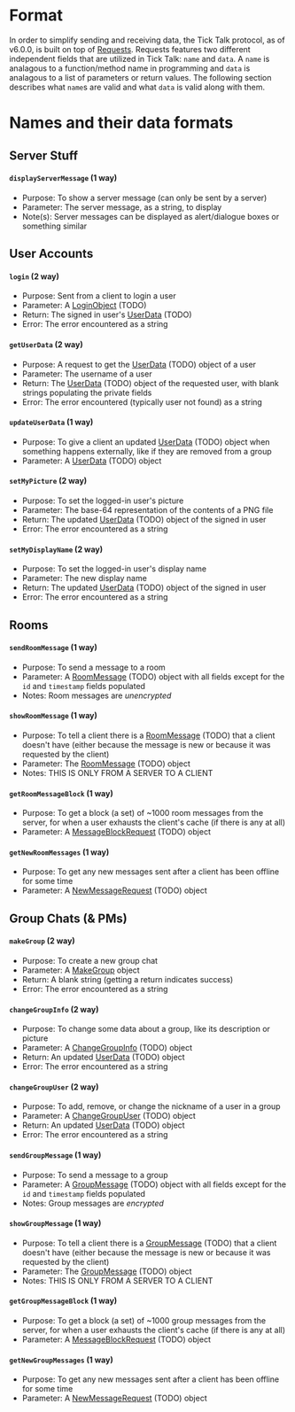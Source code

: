 # Format
In order to simplify sending and receiving data, the Tick Talk protocol, as of v6.0.0, is built on top of [Requests](https://github.com/GregoryConrad/Requests).
Requests features two different independent fields that are utilized in Tick Talk: `name` and `data`.
A `name` is analagous to a function/method name in programming and `data` is analagous to a list of parameters or return values. The following section describes what `name`s are valid and what `data` is valid along with them.

# Names and their data formats
## Server Stuff
#### `displayServerMessage` (1 way)
* Purpose: To show a server message (can only be sent by a server)
* Parameter: The server message, as a string, to display
* Note(s): Server messages can be displayed as alert/dialogue boxes or something similar

## User Accounts
#### `login` (2 way)
* Purpose: Sent from a client to login a user
* Parameter: A [LoginObject]() (TODO)
* Return: The signed in user's [UserData]() (TODO)
* Error: The error encountered as a string

#### `getUserData` (2 way)
* Purpose: A request to get the [UserData]() (TODO) object of a user
* Parameter: The username of a user
* Return: The [UserData]() (TODO) object of the requested user, with blank strings populating the private fields
* Error: The error encountered (typically user not found) as a string

#### `updateUserData` (1 way)
* Purpose: To give a client an updated [UserData]() (TODO) object when something happens externally, like if they are removed from a group
* Parameter: A [UserData]() (TODO) object

#### `setMyPicture` (2 way)
* Purpose: To set the logged-in user's picture
* Parameter: The base-64 representation of the contents of a PNG file
* Return: The updated [UserData]() (TODO) object of the signed in user
* Error: The error encountered as a string

#### `setMyDisplayName` (2 way)
* Purpose: To set the logged-in user's display name
* Parameter: The new display name
* Return: The updated [UserData]() (TODO) object of the signed in user
* Error: The error encountered as a string

## Rooms
#### `sendRoomMessage` (1 way)
* Purpose: To send a message to a room
* Parameter: A [RoomMessage]() (TODO) object with all fields except for the `id` and `timestamp` fields populated
* Notes: Room messages are *unencrypted*

#### `showRoomMessage` (1 way)
* Purpose: To tell a client there is a [RoomMessage]() (TODO) that a client doesn't have (either because the message is new or because it was requested by the client)
* Parameter: The [RoomMessage]() (TODO) object
* Notes: THIS IS ONLY FROM A SERVER TO A CLIENT

#### `getRoomMessageBlock` (1 way)
* Purpose: To get a block (a set) of ~1000 room messages from the server, for when a user exhausts the client's cache (if there is any at all)
* Parameter: A [MessageBlockRequest]() (TODO) object

#### `getNewRoomMessages` (1 way)
* Purpose: To get any new messages sent after a client has been offline for some time
* Parameter: A [NewMessageRequest]() (TODO) object

## Group Chats (& PMs)
#### `makeGroup` (2 way)
* Purpose: To create a new group chat
* Parameter: A [MakeGroup]() object
* Return: A blank string (getting a return indicates success)
* Error: The error encountered as a string

#### `changeGroupInfo` (2 way)
* Purpose: To change some data about a group, like its description or picture
* Parameter: A [ChangeGroupInfo]() (TODO) object
* Return: An updated [UserData]() (TODO) object
* Error: The error encountered as a string

#### `changeGroupUser` (2 way)
* Purpose: To add, remove, or change the nickname of a user in a group
* Parameter: A [ChangeGroupUser]() (TODO) object
* Return: An updated [UserData]() (TODO) object
* Error: The error encountered as a string

#### `sendGroupMessage` (1 way)
* Purpose: To send a message to a group
* Parameter: A [GroupMessage]() (TODO) object with all fields except for the `id` and `timestamp` fields populated
* Notes: Group messages are *encrypted*

#### `showGroupMessage` (1 way)
* Purpose: To tell a client there is a [GroupMessage]() (TODO) that a client doesn't have (either because the message is new or because it was requested by the client)
* Parameter: The [GroupMessage]() (TODO) object
* Notes: THIS IS ONLY FROM A SERVER TO A CLIENT

#### `getGroupMessageBlock` (1 way)
* Purpose: To get a block (a set) of ~1000 group messages from the server, for when a user exhausts the client's cache (if there is any at all)
* Parameter: A [MessageBlockRequest]() (TODO) object

#### `getNewGroupMessages` (1 way)
* Purpose: To get any new messages sent after a client has been offline for some time
* Parameter: A [NewMessageRequest]() (TODO) object
